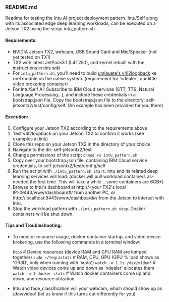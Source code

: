 ### README.md
Readme for testing the Intu AI project deployment pattern. Intu/Self along with its associated edge deep learning workloads, can be executed on a Jetson TX2 using the script intu_pattern.sh

#### Requirements:
- NVIDIA Jetson TX2, webcam, USB Sound Card and Mic/Speaker (not yet tested on TX1)
- TX2 with latest JetPack3.1 (L4T28.1), and kernel rebuilt with the instructions in this [wiki](https://github.com/open-horizon/cogwerx-jetson-tx2/wiki)
- For `intu_pattern.sh`, you'll need to build [umlauete's v4l2loopback](https://github.com/umlaeute/v4l2loopback) ke
rnel module on the native system.  (requirement for 'vdealer', our little video brokering container)
- For Intu/Self AI: Subscribe to IBM Cloud services (STT, TTS, Natural Language Processing...), and include these credentials in a bootstrap.json file. Copy the bootstrap.json file to the directory: self-jetsontx2/test/config/self.  (An example has been provided for you there)

#### Execution:
0. Configure your Jetson TX2 according to the requirements above
1. Test v4l2loopback on your Jetson TX2 to confirm it works (see examples at link)
2. Clone this repo on your Jetson TX2 in the directory of your choice
3. Navigate to the dir: self-jetsontx2/test
4. Change permissions of the script `chmod +x intu_pattern.sh`
5. Copy over your bootstrap.json file, containing IBM Cloud service credentials, to self-jetsontx2/test/config/self
6. Run the script with `./intu_pattern.sh start`. Intu and its related deep learning services will load.  (docker will pull workload containers as-needed the first time. This will take a while... some containers are 6GB+)
7. Browse to Intu's dashboard at http://<your TX2's local IP>:9443/www/dashboard#/ from another PC, or http://localhost:9443/www/dashboard#/ from the Jetson to interact with Intu.
7. Stop the workload pattern with `./intu_pattern.sh stop`.  Docker containers will be shut down.

#### Tips and Troubleshooting:
- To monitor resource usage, docker container startup, and video device brokering, use the following commands in a terminal window:

   `htop`                      # Device resources  (device RAM and GPU RAM are lumped together)
   `sudo ~/tegrastats`         # RAM, CPU, GPU (GPU % load shows as 'GR3D', only when running with 'sudo')
   `watch -n 1 ls /dev/video*` # Watch video devices come up and down as 'vdealer' allocates them
   `watch -n 1 docker stats`   # Watch docker containers come up and down, and resource utilzation

- Intu and face_classification will your webcam, which should show up as /dev/video1  (let us know if this turns out differently for you)
